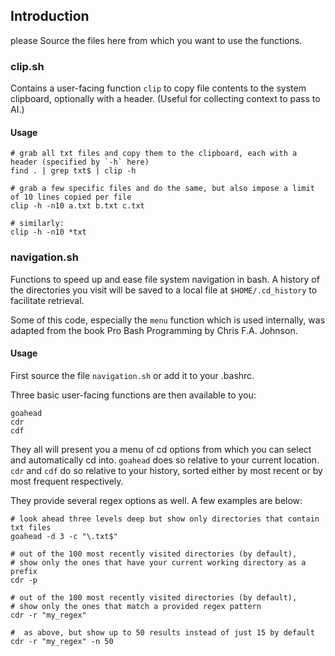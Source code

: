 
## Introduction
please 
Source the files here from which you want to use the functions.

### clip.sh
Contains a user-facing function `clip` to copy file contents to the system clipboard, optionally with a header. (Useful for collecting context to pass to AI.)

#### Usage
```
# grab all txt files and copy them to the clipboard, each with a header (specified by `-h` here)
find . | grep txt$ | clip -h

# grab a few specific files and do the same, but also impose a limit of 10 lines copied per file
clip -h -n10 a.txt b.txt c.txt

# similarly:
clip -h -n10 *txt
```

### navigation.sh
Functions to speed up and ease file system navigation in bash. A history of the directories you visit will be saved to a local file at `$HOME/.cd_history` to facilitate retrieval.

Some of this code, especially the `menu` function which is used internally, was adapted from the book Pro Bash Programming by Chris F.A. Johnson.

#### Usage
First source the file `navigation.sh` or add it to your .bashrc.

Three basic user-facing functions are then available to you:
```
goahead
cdr
cdf
```

They all will present you a menu of cd options from which you can select and automatically cd into. `goahead` does so relative to your current location. `cdr` and `cdf` do so relative to your history, sorted either by most recent or by most frequent respectively.

They provide several regex options as well. A few examples are below:

```
# look ahead three levels deep but show only directories that contain txt files
goahead -d 3 -c "\.txt$"

# out of the 100 most recently visited directories (by default),
# show only the ones that have your current working directory as a prefix
cdr -p

# out of the 100 most recently visited directories (by default),
# show only the ones that match a provided regex pattern
cdr -r "my_regex"

#  as above, but show up to 50 results instead of just 15 by default
cdr -r "my_regex" -n 50
```





